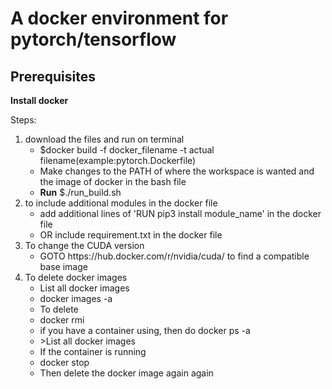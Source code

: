 <h1>A docker environment for pytorch/tensorflow</h1>

<h2>Prerequisites</h2>

<strong>Install docker</strong>

<p>Steps:</p>

<ol>
  <li>download the files and run on terminal<ul>
      <li>$docker build -f docker_filename -t actual filename(example:pytorch.Dockerfile)</li>
      <li>Make changes to the PATH of where the workspace is wanted and the image of docker in the bash file</li>
      <li><strong>Run</strong> $./run_build.sh</li>
  </ul></li>
  <li>to include additional modules in the docker file <ul>
      <li>add additional lines of 'RUN pip3 install module_name' in the docker file</li>
      <li>OR include requirement.txt in the docker file</li>
  </ul></li>
  <li>To change the CUDA version<ul>
      <li>GOTO https://hub.docker.com/r/nvidia/cuda/ to find a compatible base image</li>
  </ul></li>
  <li>To delete docker images <ul>
      <li>List all docker images </li>
      <li>docker images -a </li>
      <li>To delete </li>
      <li>docker rmi <image_id> </li>
      <li>if you have a container using, then do docker ps -a </li>
      <li>>List all docker images </li>
      <li>If the container is running </li>
      <li>docker stop <container_id> </li>
       <li>Then delete the docker image again again </li>
  </ul></li>
</ol>

